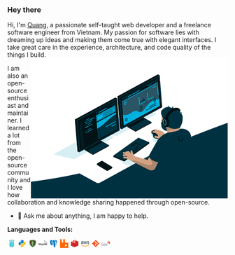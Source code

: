 ### Hey there

Hi, I'm [Quang](https://quangdang.live/), a passionate self-taught web developer and a freelance software engineer from Vietnam. My passion for software lies with dreaming up ideas and making them come true with elegant interfaces. I take great care in the experience, architecture, and code quality of the things I build.
<img align="right" alt="GIF" src="https://github.com/quangdangfit/quangdangfit/blob/master/code.gif?raw=true" width="450" height="320" />

I am also an open-source enthusiast and maintainer. I learned a lot from the open-source community and I love how collaboration and knowledge sharing happened through open-source.
  
- 💬 Ask me about anything, I am happy to help.

**Languages and Tools:**  

<code><img height="20" src="https://github.com/quangdangfit/quangdangfit/blob/master/contents/golang.png"></code>
<code><img height="20" src="https://github.com/quangdangfit/quangdangfit/blob/master/contents/python.png"></code>
<code><img height="20" src="https://github.com/quangdangfit/quangdangfit/blob/master/contents/mongodb.png"></code>
<code><img height="20" src="https://github.com/quangdangfit/quangdangfit/blob/master/contents/mysql.png"></code>
<code><img height="20" src="https://github.com/quangdangfit/quangdangfit/blob/master/contents/postgresql.png"></code>
<code><img height="20" src="https://github.com/quangdangfit/quangdangfit/blob/master/contents/rabbitmq.png"></code>
<code><img height="20" src="https://github.com/quangdangfit/quangdangfit/blob/master/contents/redis.png"></code>
<code><img height="20" src="https://github.com/quangdangfit/quangdangfit/blob/master/contents/aws.png"></code>
<code><img height="20" src="https://github.com/quangdangfit/quangdangfit/blob/master/contents/git.png"></code>
<code><img height="20" src="https://github.com/quangdangfit/quangdangfit/blob/master/contents/solr.png"></code>


